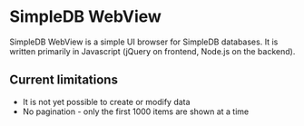 # SimpleDB WebView

SimpleDB WebView is a simple UI browser for SimpleDB databases. It is written primarily in Javascript (jQuery on frontend, Node.js on the backend).

## Current limitations

* It is not yet possible to create or modify data
* No pagination - only the first 1000 items are shown at a time